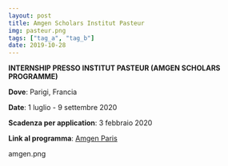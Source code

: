 ```yaml
---
layout: post
title: Amgen Scholars Institut Pasteur
img: pasteur.png
tags: ["tag_a", "tag_b"]
date: 2019-10-28
---
```


**INTERNSHIP PRESSO INSTITUT PASTEUR (AMGEN SCHOLARS PROGRAMME)**

**Dove**: Parigi, Francia 

**Date**: 1 luglio - 9 settembre 2020

**Scadenza per application**: 3 febbraio 2020

**Link al programma**: [Amgen Paris](https://www.pasteur.fr/en/education/programs-and-courses/internships-and-pre-doctoral-programs/amgen-scholars-program)

amgen.png
